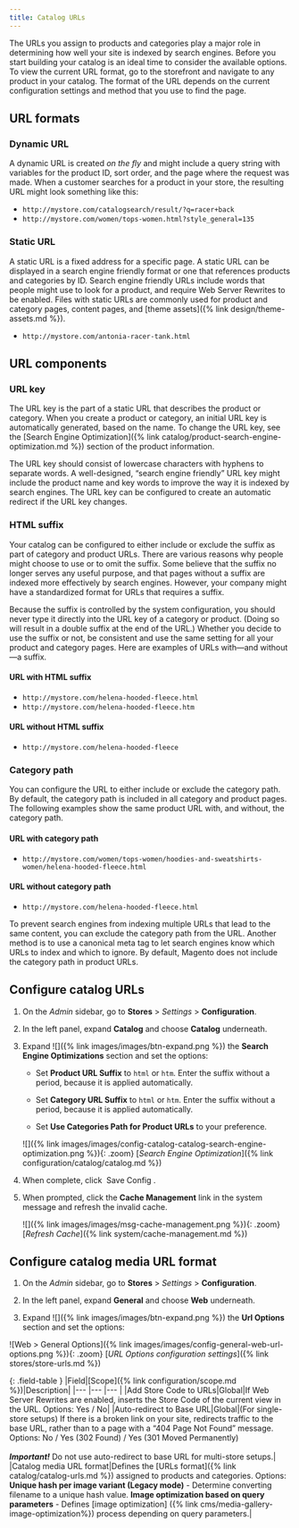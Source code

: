 ```yaml
---
title: Catalog URLs
---
```


The URLs you assign to products and categories play a major role in determining how well your site is indexed by search engines. Before you start building your catalog is an ideal time to consider the available options. To view the current URL format, go to the storefront and navigate to any product in your catalog. The format of the URL depends on the current configuration settings and method that you use to find the page.

## URL formats

### Dynamic URL

A dynamic URL is created _on the fly_ and might include a query string with variables for the product ID, sort order, and the page where the request was made. When a customer searches for a product in your store, the resulting URL might look something like this:

- `http://mystore.com/catalogsearch/result/?q=racer+back`
- `http://mystore.com/women/tops-women.html?style_general=135`

### Static URL

A static URL is a fixed address for a specific page. A static URL can be displayed in a search engine friendly format or one that references products and categories by ID. Search engine friendly URLs include words that people might use to look for a product, and require Web Server Rewrites to be enabled. Files with static URLs are commonly used for product and category pages, content pages, and [theme assets]({% link design/theme-assets.md %}).

- `http://mystore.com/antonia-racer-tank.html`

## URL components

### URL key

The URL key is the part of a static URL that describes the product or category. When you create a product or category, an initial URL key is automatically generated, based on the name. To change the URL key, see the [Search Engine Optimization]({% link catalog/product-search-engine-optimization.md %}) section of the product information.

The URL key should consist of lowercase characters with hyphens to separate words. A well-designed, “search engine friendly” URL key might include the product name and key words to improve the way it is indexed by search engines. The URL key can be configured to create an automatic redirect if the URL key changes.

### HTML suffix

Your catalog can be configured to either include or exclude the suffix as part of category and product URLs. There are various reasons why people might choose to use or to omit the suffix. Some believe that the suffix no longer serves any useful purpose, and that pages without a suffix are indexed more effectively by search engines. However, your company might have a standardized format for URLs that requires a suffix.

Because the suffix is controlled by the system configuration, you should never type it directly into the URL key of a category or product. (Doing so will result in a double suffix at the end of the URL.) Whether you decide to use the suffix or not, be consistent and use the same setting for all your product and category pages. Here are examples of URLs with—and without—a suffix.

#### URL with HTML suffix

- `http://mystore.com/helena-hooded-fleece.html`
- `http://mystore.com/helena-hooded-fleece.htm`

#### URL without HTML suffix

- `http://mystore.com/helena-hooded-fleece`

### Category path

You can configure the URL to either include or exclude the category path. By default, the category path is included in all category and product pages. The following examples show the same product URL with, and without, the category path.

#### URL with category path

- `http://mystore.com/women/tops-women/hoodies-and-sweatshirts-women/helena-hooded-fleece.html`

#### URL without category path

- `http://mystore.com/helena-hooded-fleece.html`

To prevent search engines from indexing multiple URLs that lead to the same content, you can exclude the category path from the URL. Another method is to use a canonical meta tag to let search engines know which URLs to index and which to ignore. By default, Magento does not include the category path in product URLs.

## Configure catalog URLs

1. On the _Admin_ sidebar, go to **Stores** > _Settings_ > **Configuration**.

1. In the left panel, expand **Catalog** and choose **Catalog** underneath.

1. Expand ![]({% link images/images/btn-expand.png %}) the **Search Engine Optimizations** section and set the options:

   - Set **Product URL Suffix** to `html` or `htm`. Enter the suffix without a period, because it is applied automatically.

   - Set **Category URL Suffix** to `html` or `htm`. Enter the suffix without a period, because it is applied automatically.

   - Set **Use Categories Path for Product URLs** to your preference.

   ![]({% link images/images/config-catalog-catalog-search-engine-optimization.png %}){: .zoom}
   [_Search Engine Optimization_]({% link configuration/catalog/catalog.md %})

1. When complete, click <span class="btn"> Save Config </span>.

1. When prompted, click the **Cache Management** link in the system message and refresh the invalid cache.

   ![]({% link images/images/msg-cache-management.png %}){: .zoom}
   [_Refresh Cache_]({% link system/cache-management.md %})

## Configure catalog media URL format

1. On the _Admin_ sidebar, go to **Stores** > _Settings_ > **Configuration**.

1. In the left panel, expand **General** and choose **Web** underneath.

1. Expand ![]({% link images/images/btn-expand.png %}) the **Url Options** section and set the options:

![Web > General Options]({% link images/images/config-general-web-url-options.png %}){: .zoom}
[_URL Options configuration settings_]({% link stores/store-urls.md %})

{: .field-table }
|Field|[Scope]({% link configuration/scope.md %})|Description|
|--- |--- |--- |
|Add Store Code to URLs|Global|If Web Server Rewrites are enabled, inserts the Store Code of the current view in the URL. Options: Yes / No|
|Auto-redirect to Base URL|Global|(For single-store setups) If there is a broken link on your site, redirects traffic to the base URL, rather than to a page with a “404 Page Not Found” message. Options: No / Yes (302 Found) / Yes (301 Moved Permanently) <br /><br />**_Important!_** Do not use auto-redirect to base URL for multi-store setups.|
|Catalog media URL format|Defines the [URLs format]({% link catalog/catalog-urls.md %}) assigned to products and categories. Options:
**Unique hash per image variant (Legacy mode)** - Determine converting filename to a unique hash value.
**Image optimization based on query parameters** - Defines [image optimization] ({% link cms/media-gallery-image-optimization%}) process depending on query parameters.|